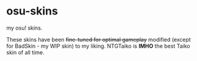 # osu-skins
my osu! skins.

These skins have been ~~fine-tuned for optimal gameplay~~ modified (except for BadSkin - my WIP skin) to my liking. NTGTaiko is **IMHO** the best Taiko skin of all time.
